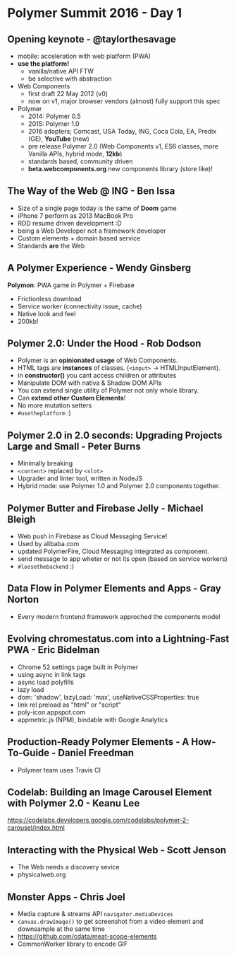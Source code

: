 # Polymer Summit 2016 - Day 1

## Opening keynote - @taylorthesavage

- mobile: acceleration with web platform (PWA) 
- **use the platform!** 
  - vanilla/native API FTW
  - be selective with abstraction
- Web Components
  - first draft 22 May 2012 (v0)
  - now on v1, major browser vendors (almost) fully support this spec
- Polymer
  - 2014: Polymer 0.5
  - 2015: Polymer 1.0
  - 2016 adopters; Comcast, USA Today, ING, Coca Cola, EA, Predix (GE), **YouTube** (new)
  - pre release Polymer 2.0 (Web Components v1, ES6 classes, more Vanilla APIs, hybrid mode, **12kb**)
  - standards based, community driven
  - **beta.webcomponents.org** new components library (store like)! 

## The Way of the Web @ ING - Ben Issa 

- Size of a single page today is the same of **Doom** game
- iPhone 7 perform as 2013 MacBook Pro
- RDD resume driven development :D 
- being a Web Developer not a framework developer
- Custom elements + domain based service
- Standards **are** the Web

## A Polymer Experience - Wendy Ginsberg

**Polymon**: PWA game in Polymer + Firebase

- Frictionless download
- Service worker (connectivity issue, cache)
- Native look and feel
- 200kb!

## Polymer 2.0: Under the Hood - Rob Dodson

- Polymer is an **opinionated usage** of Web Components.
- HTML tags are **instances** of classes. (```<input>``` -> HTMLInputElement).
- in **constructor()** you cant access children or attributes
- Manipulate DOM with nativa & Shadow DOM APIs
- You can extend single utility of Polymer not only whole library.
- Can **extend other Custom Elements**!
- No more mutation setters
- ```#usetheplatform``` :)

## Polymer 2.0 in 2.0 seconds: Upgrading Projects Large and Small - Peter Burns

- Minimally breaking
- ```<content>``` replaced by ```<slot>```
- Upgrader and linter tool, written in NodeJS
- Hybrid mode: use Polymer 1.0 and Polymer 2.0 components together.

## Polymer Butter and Firebase Jelly - Michael Bleigh

- Web push in Firebase as Cloud Messaging Service!
- Used by alibaba.com
- updated PolymerFire, Cloud Messaging integrated as component.
- send message to app wheter or not its open (based on service workers)
- ```#loosethebackend``` :)

## Data Flow in Polymer Elements and Apps - Gray Norton

- Every modern frontend framework approched the components model

## Evolving chromestatus.com into a Lightning-Fast PWA - Eric Bidelman

- Chrome 52 settings page built in Polymer
- using async in link tags
- async load polyfills
- lazy load
- dom: 'shadow', lazyLoad: 'max', useNativeCSSProperties: true
- link rel preload as "html" or "script"
- poly-icon.appspot.com
- appmetric.js (NPM), bindable with Google Analytics

## Production-Ready Polymer Elements - A How-To-Guide - Daniel Freedman

- Polymer team uses Travis CI

## Codelab: Building an Image Carousel Element with Polymer 2.0 - Keanu Lee

https://codelabs.developers.google.com/codelabs/polymer-2-carousel/index.html

## Interacting with the Physical Web - Scott Jenson

- The Web needs a discovery sevice
- physicalweb.org

## Monster Apps - Chris Joel

- Media capture & streams API ```navigator.mediaDevices```
- ```canvas.drawImage()``` to get screenshot from a video element and downsample at the same time
- https://github.com/cdata/meat-scope-elements
- CommonWorker library to encode GIF